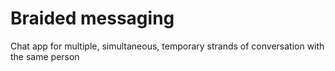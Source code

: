 Braided messaging
=================

Chat app for multiple, simultaneous, temporary strands of conversation with the same person
